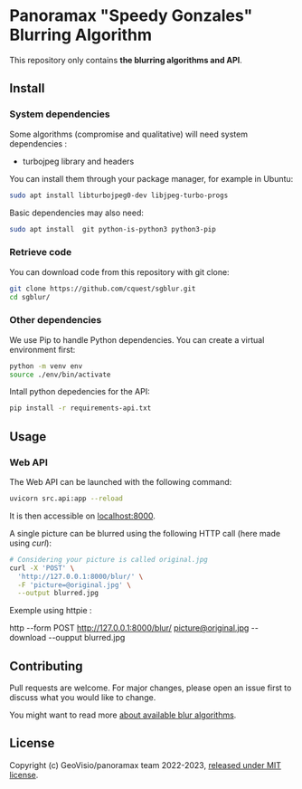 # Panoramax "Speedy Gonzales" Blurring Algorithm

This repository only contains __the blurring algorithms and API__.


## Install

### System dependencies

Some algorithms (compromise and qualitative) will need system dependencies :

- turbojpeg library and headers

You can install them through your package manager, for example in Ubuntu:

```bash
sudo apt install libturbojpeg0-dev libjpeg-turbo-progs
```

Basic dependencies may also need:

```bash
sudo apt install  git python-is-python3 python3-pip
```

### Retrieve code

You can download code from this repository with git clone:

```bash
git clone https://github.com/cquest/sgblur.git
cd sgblur/
```

### Other dependencies

We use Pip to handle Python dependencies. You can create a virtual environment first:

```bash
python -m venv env
source ./env/bin/activate
```

Intall python depedencies for the API:

```bash
pip install -r requirements-api.txt
```



## Usage

### Web API

The Web API can be launched with the following command:

```bash
uvicorn src.api:app --reload
```

It is then accessible on [localhost:8000](http://127.0.0.1:8000).

A single picture can be blurred using the following HTTP call (here made using _curl_):

```bash
# Considering your picture is called original.jpg
curl -X 'POST' \
  'http://127.0.0.1:8000/blur/' \
  -F 'picture=@original.jpg' \
  --output blurred.jpg
```

Exemple using httpie :

http --form POST http://127.0.0.1:8000/blur/ picture@original.jpg --download --oupput blurred.jpg



## Contributing

Pull requests are welcome. For major changes, please open an issue first to discuss what you would like to change.

You might want to read more [about available blur algorithms](./ALGORITHMS.md).


## License

Copyright (c) GeoVisio/panoramax team 2022-2023, [released under MIT license](./LICENSE).
